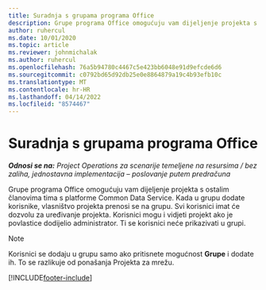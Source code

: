 ```yaml
---
title: Suradnja s grupama programa Office
description: Grupe programa Office omogućuju vam dijeljenje projekta s ostalim članovima tima unutar platforme Common Data Service.
author: ruhercul
ms.date: 10/01/2020
ms.topic: article
ms.reviewer: johnmichalak
ms.author: ruhercul
ms.openlocfilehash: 76a5b94780c4467c5e423bb6048e91d9efcde6d6
ms.sourcegitcommit: c0792bd65d92db25e0e8864879a19c4b93efb10c
ms.translationtype: MT
ms.contentlocale: hr-HR
ms.lasthandoff: 04/14/2022
ms.locfileid: "8574467"
---
```

# <a name="collaboration-with-office-groups"></a>Suradnja s grupama programa Office

_**Odnosi se na:** Project Operations za scenarije temeljene na resursima / bez zaliha, jednostavna implementacija – poslovanje putem predračuna_



Grupe programa Office omogućuju vam dijeljenje projekta s ostalim članovima tima s platforme Common Data Service. Kada u grupu dodate korisnike, vlasništvo projekta prenosi se na grupu. Svi korisnici imat će dozvolu za uređivanje projekta. Korisnici mogu i vidjeti projekt ako je povlastice dodijelio administrator. Ti se korisnici neće prikazivati u grupi.

> [!NOTE] 
> Korisnici se dodaju u grupu samo ako pritisnete mogućnost **Grupe** i dodate ih. To se razlikuje od ponašanja Projekta za mrežu. 



[!INCLUDE[footer-include](../includes/footer-banner.md)]